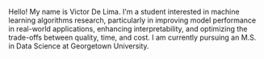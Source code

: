 Hello! My name is Victor De Lima. I'm a student interested in machine learning algorithms research, particularly in improving model performance in real-world applications, enhancing interpretability, and optimizing the trade-offs between quality, time, and cost. I am currently pursuing an M.S. in Data Science at Georgetown University.
